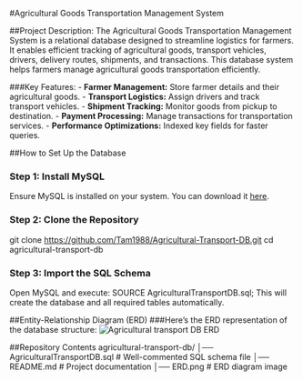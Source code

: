 #Agricultural Goods Transportation Management System

  ##Project Description:
    The Agricultural Goods Transportation Management System is a relational database designed to streamline logistics for farmers. It enables efficient tracking of 
    agricultural goods, transport vehicles, drivers, delivery routes, shipments, and transactions. This database system helps farmers manage agricultural goods 
    transportation efficiently. 
    
 ###Key Features:
    - **Farmer Management:** Store farmer details and their agricultural goods. 
    - **Transport Logistics:** Assign drivers and track transport vehicles. 
    - **Shipment Tracking:** Monitor goods from pickup to destination. 
    - **Payment Processing:** Manage transactions for transportation services. 
    - **Performance Optimizations:** Indexed key fields for faster queries.
  
 ##How to Set Up the Database
  ### **Step 1: Install MySQL**
  Ensure MySQL is installed on your system. You can download it [here](https://dev.mysql.com/downloads/).
  
  ### **Step 2: Clone the Repository**
  git clone https://github.com/Tam1988/Agricultural-Transport-DB.git
  cd agricultural-transport-db
  
  ### **Step 3: Import the SQL Schema**
  Open MySQL and execute:
  SOURCE AgriculturalTransportDB.sql;
  This will create the database and all required tables automatically.
  
 ##Entity-Relationship Diagram (ERD)
  ###Here’s the ERD representation of the database structure:
 ![Agricultural transport DB ERD](https://github.com/user-attachments/assets/7d0d22c0-ae09-45dc-ad22-fc305351d66b)

 
 ##Repository Contents
  agricultural-transport-db/
  │── AgriculturalTransportDB.sql   # Well-commented SQL schema file
  │── README.md                     # Project documentation
  │── ERD.png                       # ERD diagram image
  
